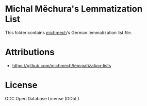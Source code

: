# Michal Měchura's Lemmatization List

This folder contains [michmech](https://github.com/michmech)'s
German lemmatization list file.

# Attributions
* https://github.com/michmech/lemmatization-lists

# License
ODC Open Database License (ODbL)
